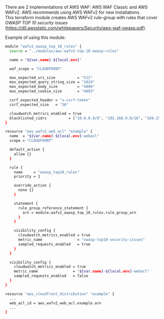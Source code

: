 There are 2 implementations of AWS WAF: AWS WAF Classic and AWS WAFv2. AWS recommends using AWS WAFv2 for new installations.  
This terraform module creates AWS WAFv2 rule-group with rules that cover *OWASP TOP 10 security issues* (https://d0.awsstatic.com/whitepapers/Security/aws-waf-owasp.pdf).  

Example of using this module: 
```bash
module "wafv2_owasp_top_10_rules" {
  source = "../modules/aws-wafv2-top-10-owasp-rules"

  name = "${var.name}-${local.env}"

  waf_scope = "CLOUDFRONT"

  max_expected_uri_size          = "512"
  max_expected_query_string_size = "1024"
  max_expected_body_size         = "4096"
  max_expected_cookie_size       = "4093"

  csrf_expected_header = "x-csrf-token"
  csrf_expected_size   = "36"

  cloudwatch_metrics_enabled = true
  blacklisted_cidrs          = ["10.0.0.0/8", "192.168.0.0/16", "169.254.0.0/16", "172.16.0.0/16", "127.0.0.1/32"]
}

resource "aws_wafv2_web_acl" "example" {
  name  = "${var.name}-${local.env}-webacl"
  scope = "CLOUDFRONT"

  default_action {
    allow {}
  }

  rule {
    name     = "owasp_top10_rules"
    priority = 1

    override_action {
      none {}
    }

    statement {
      rule_group_reference_statement {
        arn = module.wafv2_owasp_top_10_rules.rule_group_arn
      }
    }

    visibility_config {
      cloudwatch_metrics_enabled = true
      metric_name                = "owasp-top10-security-issues"
      sampled_requests_enabled   = true
    }
  }

  visibility_config {
    cloudwatch_metrics_enabled = true
    metric_name                = "${var.name}-${local.env}-webacl"
    sampled_requests_enabled   = false
  }
}

resource "aws_cloudfront_distribution" "example" {
  ...
  web_acl_id = aws_wafv2_web_acl.example.arn
  ...
}
```
